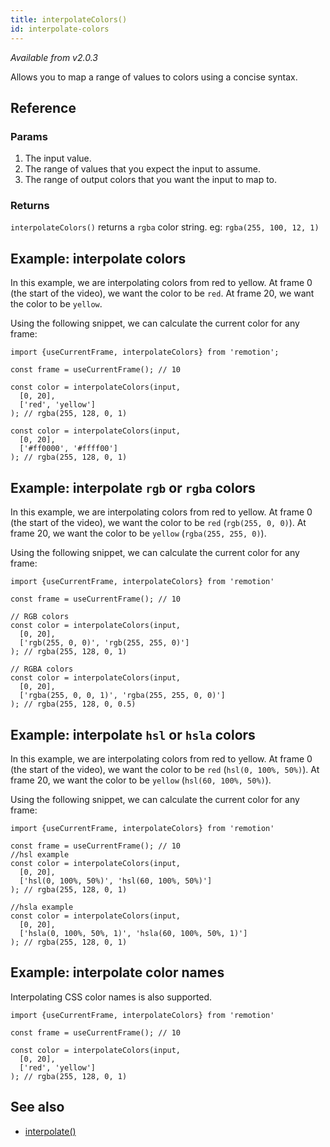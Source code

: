 ```yaml
---
title: interpolateColors()
id: interpolate-colors
---
```


_Available from v2.0.3_

Allows you to map a range of values to colors using a concise syntax.

## Reference

### Params

1. The input value.
2. The range of values that you expect the input to assume.
3. The range of output colors that you want the input to map to.

### Returns

`interpolateColors()` returns a `rgba` color string. eg: `rgba(255, 100, 12, 1)`

## Example: interpolate colors

In this example, we are interpolating colors from red to yellow. At frame 0 (the start of the video), we want the color to be `red`. At frame 20, we want the color to be `yellow`.

Using the following snippet, we can calculate the current color for any frame:

```tsx
import {useCurrentFrame, interpolateColors} from 'remotion';

const frame = useCurrentFrame(); // 10

const color = interpolateColors(input,
  [0, 20],
  ['red', 'yellow']
); // rgba(255, 128, 0, 1)

const color = interpolateColors(input,
  [0, 20],
  ['#ff0000', '#ffff00']
); // rgba(255, 128, 0, 1)
```

## Example: interpolate `rgb` or `rgba` colors

In this example, we are interpolating colors from red to yellow. At frame 0 (the start of the video), we want the color to be `red` (`rgb(255, 0, 0)`). At frame 20, we want the color to be `yellow` (`rgba(255, 255, 0)`).

Using the following snippet, we can calculate the current color for any frame:

```tsx
import {useCurrentFrame, interpolateColors} from 'remotion'

const frame = useCurrentFrame(); // 10

// RGB colors
const color = interpolateColors(input,
  [0, 20],
  ['rgb(255, 0, 0)', 'rgb(255, 255, 0)']
); // rgba(255, 128, 0, 1)

// RGBA colors
const color = interpolateColors(input,
  [0, 20],
  ['rgba(255, 0, 0, 1)', 'rgba(255, 255, 0, 0)']
); // rgba(255, 128, 0, 0.5)
```

## Example: interpolate `hsl` or `hsla` colors

In this example, we are interpolating colors from red to yellow. At frame 0 (the start of the video), we want the color to be `red` (`hsl(0, 100%, 50%)`). At frame 20, we want the color to be `yellow` (`hsl(60, 100%, 50%)`).

Using the following snippet, we can calculate the current color for any frame:

```tsx
import {useCurrentFrame, interpolateColors} from 'remotion'

const frame = useCurrentFrame(); // 10
//hsl example
const color = interpolateColors(input,
  [0, 20],
  ['hsl(0, 100%, 50%)', 'hsl(60, 100%, 50%)']
); // rgba(255, 128, 0, 1)

//hsla example
const color = interpolateColors(input,
  [0, 20],
  ['hsla(0, 100%, 50%, 1)', 'hsla(60, 100%, 50%, 1)']
); // rgba(255, 128, 0, 1)
```

## Example: interpolate color names

Interpolating CSS color names is also supported.

```tsx
import {useCurrentFrame, interpolateColors} from 'remotion'

const frame = useCurrentFrame(); // 10

const color = interpolateColors(input,
  [0, 20],
  ['red', 'yellow']
); // rgba(255, 128, 0, 1)
```

## See also

- [interpolate()](/docs/interpolate)
